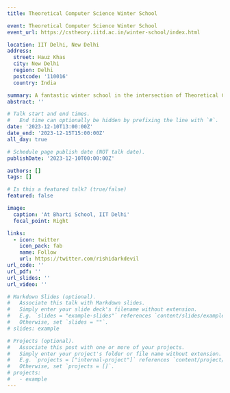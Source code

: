 ```yaml
---
title: Theoretical Computer Science Winter School

event: Theoretical Computer Science Winter School
event_url: https://cstheory.iitd.ac.in/winter-school/index.html

location: IIT Delhi, New Delhi
address:
  street: Hauz Khas
  city: New Delhi
  region: Delhi
  postcode: '110016'
  country: India

summary: A fantastic winter school in the intersection of Theoretical Computer Science, Economics, Game Theory and Security dealing with both theoretical and applied problems.
abstract: ''

# Talk start and end times.
#   End time can optionally be hidden by prefixing the line with `#`.
date: '2023-12-10T13:00:00Z'
date_end: '2023-12-15T15:00:00Z'
all_day: true

# Schedule page publish date (NOT talk date).
publishDate: '2023-12-10T00:00:00Z'

authors: []
tags: []

# Is this a featured talk? (true/false)
featured: false

image:
  caption: 'At Bharti School, IIT Delhi'
  focal_point: Right

links:
  - icon: twitter
    icon_pack: fab
    name: Follow
    url: https://twitter.com/rishidarkdevil
url_code: ''
url_pdf: ''
url_slides: ''
url_video: ''

# Markdown Slides (optional).
#   Associate this talk with Markdown slides.
#   Simply enter your slide deck's filename without extension.
#   E.g. `slides = "example-slides"` references `content/slides/example-slides.md`.
#   Otherwise, set `slides = ""`.
# slides: example

# Projects (optional).
#   Associate this post with one or more of your projects.
#   Simply enter your project's folder or file name without extension.
#   E.g. `projects = ["internal-project"]` references `content/project/deep-learning/index.md`.
#   Otherwise, set `projects = []`.
# projects:
#   - example
---
```


<!-- {{% callout note %}}
Click on the **Slides** button above to view the built-in slides feature.
{{% /callout %}}

Slides can be added in a few ways:

- **Create** slides using Wowchemy's [_Slides_](https://wowchemy.com/docs/managing-content/#create-slides) feature and link using `slides` parameter in the front matter of the talk file
- **Upload** an existing slide deck to `static/` and link using `url_slides` parameter in the front matter of the talk file
- **Embed** your slides (e.g. Google Slides) or presentation video on this page using [shortcodes](https://wowchemy.com/docs/writing-markdown-latex/).

Further event details, including [page elements](https://wowchemy.com/docs/writing-markdown-latex/) such as image galleries, can be added to the body of this page.
 -->